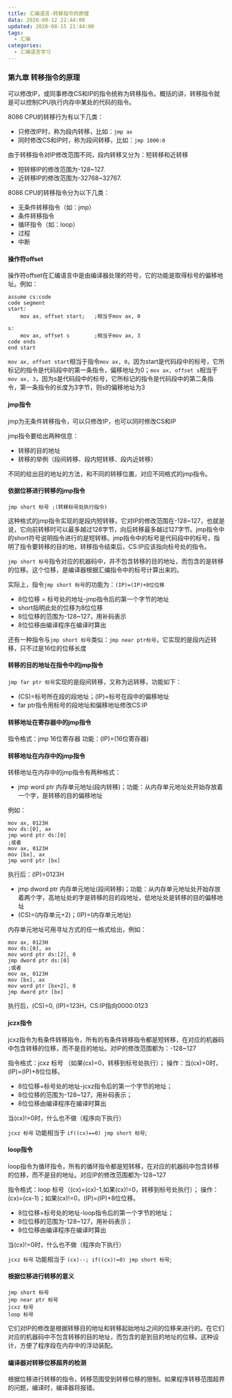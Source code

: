 ```yaml
---
title: 汇编语言-转移指令的原理
data: 2020-08-12 22:44:00
updated: 2020-08-15 21:44:00
tags:
  - 汇编
categories: 
  - 汇编语言学习
---
```


### 第九章 转移指令的原理

可以修改IP，或同事修改CS和IP的指令统称为转移指令。概括的讲，转移指令就是可以控制CPU执行内存中某处的代码的指令。

8086 CPU的转移行为有以下几类：

* 只修改IP时，称为段内转移，比如：`jmp ax`
* 同时修改CS和IP时，称为段间转移，比如：`jmp 1000:0`

由于转移指令对IP修改范围不同，段内转移又分为：短转移和近转移

* 短转移IP的修改范围为-128~127.
* 近转移IP的修改范围为-32768~32767.

8086 CPU的转移指令分为以下几类：

* 无条件转移指令（如：jmp）
* 条件转移指令
* 循环指令（如：loop）
* 过程
* 中断

#### 操作符offset

操作符offset在汇编语言中是由编译器处理的符号，它的功能是取得标号的偏移地址。例如：

```
assume cs:code
code segment
start:
    mov ax, offset start;   ;相当于mov ax, 0

s:
    mov ax, offset s        ;相当于mov ax, 3
code ends
end start
```

`mov ax, offset start`相当于指令`mov ax, 0`，因为start是代码段中的标号，它所标记的指令是代码段中的第一条指令，偏移地址为0；`mov ax, offset s`相当于`mov ax, 3`，因为s是代码段中的标号，它所标记的指令是代码段中的第二条指令，第一条指令的长度为3字节，则s的偏移地址为3

#### jmp指令

jmp为无条件转移指令，可以只修改IP，也可以同时修改CS和IP

jmp指令要给出两种信息：

* 转移的目的地址
* 转移的举例（段间转移、段内短转移、段内近转移）

不同的给出目的地址的方法，和不同的转移位置，对应不同格式的jmp指令。

#### 依据位移进行转移的jmp指令

```
jmp short 标号 ;(转移标号处执行指令) 
```

这种格式的jmp指令实现的是段内短转移，它对IP的修改范围在-128~127，也就是说，它向前转移时可以最多越过128字节，向后转移最多越过127字节。jmp指令中的short符号说明指令进行的是短转移。jmp指令中的标号是代码段中的标号，指明了指令要转移的目的地，转移指令结束后，CS:IP应该指向标号处的指令。

`jmp short 标号`指令对应的机器码中，并不包含转移的目的地址，而包含的是转移的位移。这个位移，是编译器根据汇编指令中的标号计算出来的。

实际上，指令`jmp short 标号`的功能为：`(IP)=(IP)+8位位移`

* 8位位移 = 标号处的地址-jmp指令后的第一个字节的地址
* short指明此处的位移为8位位移
* 8位位移的范围为-128~127，用补码表示
* 8位位移由编译程序在编译时算出

还有一种指令与`jmp short 标号`类似：`jmp near ptr标号`，它实现的是段内近转移，只不过是16位的位移长度

#### 转移的目的地址在指令中的jmp指令

`jmp far ptr 标号`实现的是段间转移，又称为远转移，功能如下：

* (CS)=标号所在段的段地址；(IP)=标号在段中的偏移地址
* far ptr指令用标号的段地址和偏移地址修改CS:IP

#### 转移地址在寄存器中的jmp指令

指令格式：jmp 16位寄存器
功能：(IP)=(16位寄存器)

#### 转移地址在内存中的jmp指令

转移地址在内存中的jmp指令有两种格式：

* jmp word ptr 内存单元地址(段内转移)；功能：从内存单元地址处开始存放着一个字，是转移的目的偏移地址

例如：

```
mov ax, 0123H
mov ds:[0], ax
jmp word ptr ds:[0]
;或者
mov ax, 0123H
mov [bx], ax
jmp word ptr [bx]
```

执行后：(IP)=0123H

* jmp dword ptr 内存单元地址(段间转移)；功能：从内存单元地址处开始存放着两个字，高地址处的字是转移的目的段地址，低地址处是转移的目的偏移地址
* (CS)=(内存单元+2)；(IP)=(内存单元地址)

内存单元地址可用寻址方式的任一格式给出，例如：

```
mov ax, 0123H
mov ds:[0], ax
mov word ptr ds:[2], 0
jmp dword ptr ds:[0]
;或者
mov ax, 0123H
mov [bx], ax
mov word ptr [bx+2], 0
jmp dword ptr [bx]
```

执行后，(CS)=0, (IP)=123H，CS:IP指向0000:0123

#### jczx指令

jcxz指令为有条件转移指令，所有的有条件转移指令都是短转移，在对应的机器码中包含转移的位移，而不是目的地址。对IP的修改范围都为：-128~127

指令格式：jcxz 标号 （如果(cx)=0，转移到标号处执行）；
操作：当(cx)=0时，(IP)=(IP)+8位位移。

* 8位位移=标号处的地址-jcxz指令后的第一个字节的地址；
* 8位位移的范围为-128~127，用补码表示；
* 8位位移由编译程序在编译时算出

当(cx)!=0时，什么也不做（程序向下执行）

`jcxz 标号` 功能相当于 `if((cx)==0) jmp short 标号`;

#### loop指令

loop指令为循环指令，所有的循环指令都是短转移，在对应的机器码中包含转移的位移，而不是目的地址。对应IP的修改范围都为-128~127

指令格式：loop 标号（(cx)=(cx)-1,如果(cx)!=0，转移到标号处执行）；
操作：(cx)=(cx-1)；如果(cx)!=0，(IP)=(IP)+8位位移。

* 8位位移=标号处的地址-loop指令后的第一个字节的地址；
* 8位位移的范围为-128~127，用补码表示；
* 8位位移由编译程序在编译时算出

当(cx)!=0时，什么也不做（程序向下执行）

`jcxz 标号` 功能相当于 `(cx)--; if((cx)!=0) jmp short 标号`;

#### 根据位移进行转移的意义

```
jmp short 标号
jmp near ptr 标号
jcxz 标号
loop 标号
```

它们对IP的修改是根据转移目的地址和转移起始地址之间的位移来进行的。在它们对应的机器码中不包含转移的目的地址，而包含的是到目的地址的位移。这种设计，方便了程序段在内存中的浮动装配。

#### 编译器对转移位移超界的检测

根据位移进行转移的指令，转移范围受到转移位移的限制。如果程序转移范围超界的问题，编译时，编译器将报错。
